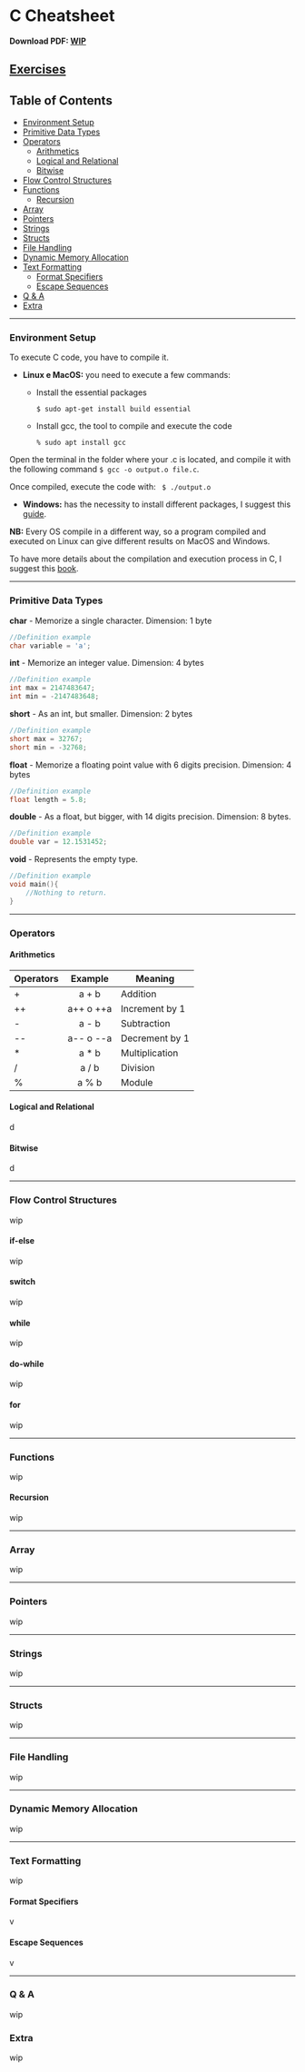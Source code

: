 # C Cheatsheet
**Download PDF: [WIP]()**

## [Exercises](Esercizi/EserciziC.md)

## Table of Contents

- [Environment Setup](#environment-setup)
- [Primitive Data Types](#primitives-data-types)
- [Operators](#operators)
  - [Arithmetics]()
  - [Logical and Relational]()
  - [Bitwise]()
- [Flow Control Structures](#flow-control-structures)
- [Functions](#functions)
  - [Recursion](#recursion)
- [Array](#array)
- [Pointers](#pointers)
- [Strings](#strings)
- [Structs](#strutcs)
- [File Handling](#file-handling)
- [Dynamic Memory Allocation](#dynamic-memory-allocation)
- [Text Formatting](#text-formatting)
  - [Format Specifiers](#format-specifiers)
  - [Escape Sequences](#escape-sequences) 
- [Q & A](#q--a)
- [Extra](#extra)

---

### Environment Setup
To execute C code, you have to compile it. 

- **Linux e MacOS:** you need to execute a few commands:
  - Install the essential packages
    ```
    $ sudo apt-get install build essential
    ```
    
  - Install gcc, the tool to compile and execute the code
    ```
    % sudo apt install gcc
    ```
    
Open the terminal in the folder where your .c is located,  and compile it with the following command
            ```
            $ gcc -o output.o file.c
            ```.
            
Once compiled, execute the code with: ``` $ ./output.o```

- **Windows:** has the necessity to install different packages, I suggest this [guide](https://www.ics.uci.edu/~pattis/common/handouts/mingweclipse/mingw.html).

**NB:** Every OS compile in a different way, so a program compiled and executed on Linux can give different results on MacOS and Windows.

To have more details about the compilation and execution process in C, I suggest this [book](https://www.linuxlinks.com/wp-content/uploads/2019/07/An_Introduction_to_GCC-Brian_Gough.pdf).
            
---

### Primitive Data Types
**char** - Memorize a single character. Dimension: 1 byte

```c
//Definition example
char variable = 'a';
```

**int** - Memorize an integer value. Dimension: 4 bytes

```c
//Definition example
int max = 2147483647;
int min = -2147483648;
```

**short** - As an int, but smaller. Dimension: 2 bytes

```c
//Definition example
short max = 32767;
short min = -32768;
```

**float** - Memorize a floating point value with 6 digits precision. Dimension: 4 bytes

```c
//Definition example
float length = 5.8;
```

**double** - As a float, but bigger, with 14 digits precision. Dimension: 8 bytes.

```c
//Definition example
double var = 12.1531452;
```

**void** - Represents the empty type.

```c
//Definition example
void main(){
    //Nothing to return.
}
```

---

### Operators

#### Arithmetics

| Operators | Example     | Meaning           |
| --------- | :---------: | ----------------- |
| +         | a + b       | Addition          |
| ++        | a++ o ++a   | Increment by 1    |
| -         | a - b       | Subtraction       |
| --        | a-- o --a   | Decrement by 1    |
| *         | a * b       | Multiplication    |
| /         | a / b       | Division          |
| %         | a % b       | Module            |

#### Logical and Relational

d

#### Bitwise

d

---

### Flow Control Structures
wip

#### if-else
wip

#### switch
wip

#### while
wip

#### do-while
wip

#### for
wip

---

### Functions
wip

#### Recursion
wip

---

### Array
wip

---

### Pointers
wip

---

### Strings
wip

---

### Structs
wip

---

### File Handling
wip

---

### Dynamic Memory Allocation
wip

---

### Text Formatting
wip

#### Format Specifiers

v

#### Escape Sequences

v

---

### Q & A
wip

### Extra
wip
